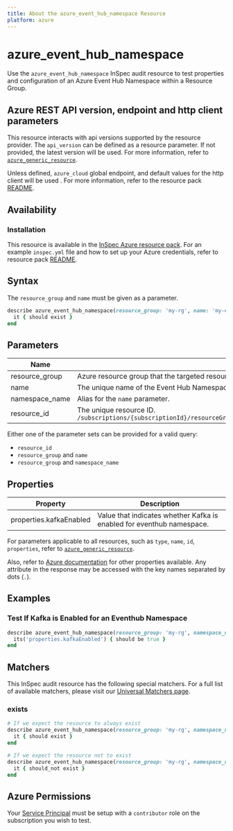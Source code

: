 ```yaml
---
title: About the azure_event_hub_namespace Resource
platform: azure
---
```


# azure_event_hub_namespace

Use the `azure_event_hub_namespace` InSpec audit resource to test properties and configuration of an Azure Event Hub Namespace within a Resource Group.

## Azure REST API version, endpoint and http client parameters

This resource interacts with api versions supported by the resource provider.
The `api_version` can be defined as a resource parameter.
If not provided, the latest version will be used.
For more information, refer to [`azure_generic_resource`](azure_generic_resource.md).

Unless defined, `azure_cloud` global endpoint, and default values for the http client will be used .
For more information, refer to the resource pack [README](../../README.md). 

## Availability

### Installation

This resource is available in the [InSpec Azure resource pack](https://github.com/inspec/inspec-azure). 
For an example `inspec.yml` file and how to set up your Azure credentials, refer to resource pack [README](../../README.md#Service-Principal).

## Syntax

The `resource_group` and `name` must be given as a parameter.
```ruby
describe azure_event_hub_namespace(resource_group: 'my-rg', name: 'my-event-hub-ns') do
  it { should exist }
end
```
## Parameters

| Name                           | Description                                                                       |
|--------------------------------|-----------------------------------------------------------------------------------|
| resource_group                 | Azure resource group that the targeted resource resides in. `resourceGroupName`   |
| name                           | The unique name of the Event Hub Namespace. `namespaceName`                       |
| namespace_name                 | Alias for the `name` parameter.                                                   |
| resource_id                    | The unique resource ID. `/subscriptions/{subscriptionId}/resourceGroups/{resourceGroupName}/providers/Microsoft.EventHub/namespaces/{namespaceName}` |

Either one of the parameter sets can be provided for a valid query:
- `resource_id`
- `resource_group` and `name`
- `resource_group` and `namespace_name`

## Properties

| Property                          | Description |
|-----------------------------------|-------------|
| properties.kafkaEnabled           | Value that indicates whether Kafka is enabled for eventhub namespace. |

For parameters applicable to all resources, such as `type`, `name`, `id`, `properties`, refer to [`azure_generic_resource`](azure_generic_resource.md#properties).

Also, refer to [Azure documentation](https://docs.microsoft.com/en-us/rest/api/eventhub/2017-04-01/namespaces/get#ehnamespace) for other properties available. 
Any attribute in the response may be accessed with the key names separated by dots (`.`).

## Examples

### Test If Kafka is Enabled for an Eventhub Namespace
```ruby
describe azure_event_hub_namespace(resource_group: 'my-rg', namespace_name: 'my-event-hub-ns') do
  its('properties.kafkaEnabled') { should be true }
end
```
## Matchers

This InSpec audit resource has the following special matchers. For a full list of available matchers, please visit our [Universal Matchers page](https://docs.chef.io/inspec/matchers/).

### exists
```ruby
# If we expect the resource to always exist
describe azure_event_hub_namespace(resource_group: 'my-rg', namespace_name: 'my-event-hub-ns') do
  it { should exist }
end

# If we expect the resource not to exist
describe azure_event_hub_namespace(resource_group: 'my-rg', namespace_name: 'my-event-hub-ns') do
  it { should_not exist }
end
```
## Azure Permissions

Your [Service Principal](https://docs.microsoft.com/en-us/azure/azure-resource-manager/resource-group-create-service-principal-portal) must be setup with a `contributor` role on the subscription you wish to test.
